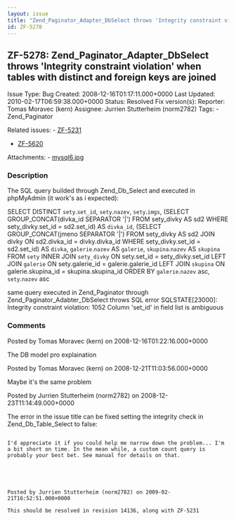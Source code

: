```yaml
---
layout: issue
title: "Zend_Paginator_Adapter_DbSelect throws 'Integrity constraint violation' when tables with distinct and foreign keys are joined"
id: ZF-5278
---
```


ZF-5278: Zend\_Paginator\_Adapter\_DbSelect throws 'Integrity constraint violation' when tables with distinct and foreign keys are joined
-----------------------------------------------------------------------------------------------------------------------------------------

 Issue Type: Bug Created: 2008-12-16T01:17:11.000+0000 Last Updated: 2010-02-17T06:59:38.000+0000 Status: Resolved Fix version(s): 
 Reporter:  Tomas Moravec (kern)  Assignee:  Jurrien Stutterheim (norm2782)  Tags: - Zend\_Paginator
 
 Related issues: - [ZF-5231](/issues/browse/ZF-5231)
- [ZF-5620](/issues/browse/ZF-5620)
 
 Attachments: - [mysql6.jpg](/issues/secure/attachment/11683/mysql6.jpg)
 
### Description

The SQL query builded through Zend\_Db\_Select and executed in phpMyAdmin (it work's as i expected):

SELECT DISTINCT `sety`.`set_id`, `sety`.`nazev`, `sety`.`imgs`, (SELECT GROUP\_CONCAT(divka\_id SEPARATOR '|') FROM sety\_divky AS sd2 WHERE sety\_divky.set\_id = sd2.set\_id) AS `divka_id`, (SELECT GROUP\_CONCAT(jmeno SEPARATOR '|') FROM sety\_divky AS sd2 JOIN divky ON sd2.divka\_id = divky.divka\_id WHERE sety\_divky.set\_id = sd2.set\_id) AS `divka`, `galerie`.`nazev` AS `galerie`, `skupina`.`nazev` AS `skupina` FROM `sety` INNER JOIN `sety_divky` ON sety.set\_id = sety\_divky.set\_id LEFT JOIN `galerie` ON sety.galerie\_id = galerie.galerie\_id LEFT JOIN `skupina` ON galerie.skupina\_id = skupina.skupina\_id ORDER BY `galerie`.`nazev` asc, `sety`.`nazev` asc

same query executed in Zend\_Paginator through Zend\_Paginator\_Adabter\_DbSelect throws SQL error SQLSTATE[23000]: Integrity constraint violation: 1052 Column 'set\_id' in field list is ambiguous

 

 

### Comments

Posted by Tomas Moravec (kern) on 2008-12-16T01:22:16.000+0000

The DB model pro explaination

 

 

Posted by Tomas Moravec (kern) on 2008-12-21T11:03:56.000+0000

Maybe it's the same problem

 

 

Posted by Jurrien Stutterheim (norm2782) on 2008-12-23T11:14:49.000+0000

The error in the issue title can be fixed setting the integrity check in Zend\_Db\_Table\_Select to false:

```

I'd appreciate it if you could help me narrow down the problem... I'm a bit short on time. In the mean while, a custom count query is probably your best bet. See manual for details on that.

 

 

Posted by Jurrien Stutterheim (norm2782) on 2009-02-21T16:52:51.000+0000

This should be resolved in revision 14136, along with ZF-5231

 

 